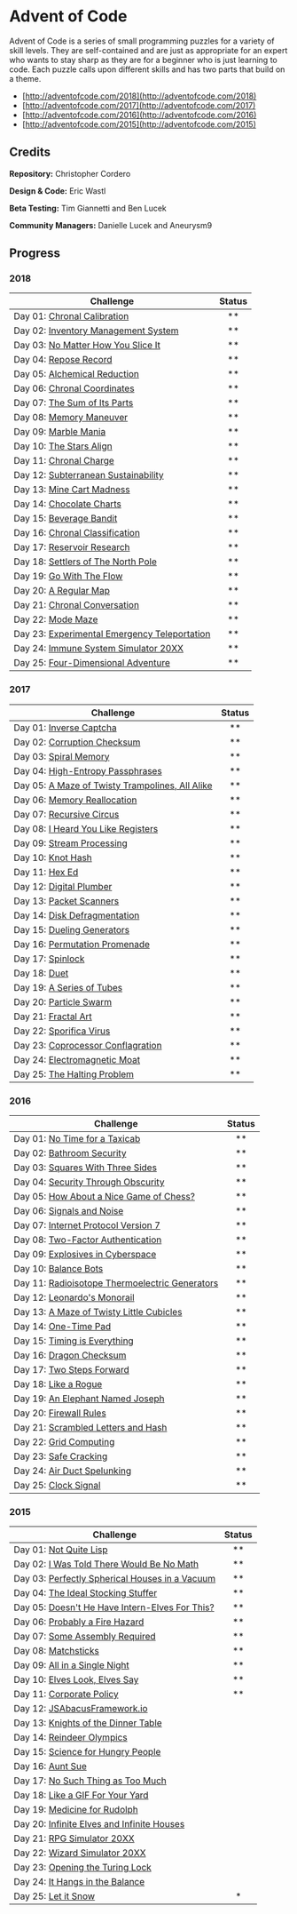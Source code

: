 # Advent of Code


Advent of Code is a series of small programming puzzles for a variety of skill levels. They are self-contained and are just as appropriate for an expert who wants to stay sharp as they are for a beginner who is just learning to code. Each puzzle calls upon different skills and has two parts that build on a theme.

- [http://adventofcode.com/2018](http://adventofcode.com/2018)
- [http://adventofcode.com/2017](http://adventofcode.com/2017)
- [http://adventofcode.com/2016](http://adventofcode.com/2016)
- [http://adventofcode.com/2015](http://adventofcode.com/2015)

## Credits

**Repository:** Christopher Cordero

**Design & Code:** Eric Wastl

**Beta Testing:** Tim Giannetti and Ben Lucek

**Community Managers:** Danielle Lucek and Aneurysm9


## Progress

### 2018
Challenge | Status
--- | :---:
Day 01: [Chronal Calibration](http://adventofcode.com/2018/day/1) | \*\*
Day 02: [Inventory Management System](http://adventofcode.com/2018/day/2) | \*\*
Day 03: [No Matter How You Slice It](http://adventofcode.com/2018/day/3) | \*\*
Day 04: [Repose Record](http://adventofcode.com/2018/day/4) | \*\*
Day 05: [Alchemical Reduction](http://adventofcode.com/2018/day/5) | \*\*
Day 06: [Chronal Coordinates](http://adventofcode.com/2018/day/6) | \*\*
Day 07: [The Sum of Its Parts](http://adventofcode.com/2018/day/7) | \*\*
Day 08: [Memory Maneuver](http://adventofcode.com/2018/day/8) | \*\*
Day 09: [Marble Mania](http://adventofcode.com/2018/day/9) | \*\*
Day 10: [The Stars Align](http://adventofcode.com/2018/day/10) | \*\*
Day 11: [Chronal Charge](http://adventofcode.com/2018/day/11) | \*\*
Day 12: [Subterranean Sustainability](http://adventofcode.com/2018/day/12) | \*\*
Day 13: [Mine Cart Madness](http://adventofcode.com/2018/day/13) | \*\*
Day 14: [Chocolate Charts](http://adventofcode.com/2018/day/14) | \*\*
Day 15: [Beverage Bandit](http://adventofcode.com/2018/day/15) | \*\*
Day 16: [Chronal Classification](http://adventofcode.com/2018/day/16) | \*\*
Day 17: [Reservoir Research](http://adventofcode.com/2018/day/17) | \*\*
Day 18: [Settlers of The North Pole](http://adventofcode.com/2018/day/18) | \*\*
Day 19: [Go With The Flow](http://adventofcode.com/2018/day/19) | \*\*
Day 20: [A Regular Map](http://adventofcode.com/2018/day/20) | \*\*
Day 21: [Chronal Conversation](http://adventofcode.com/2018/day/21) | \*\*
Day 22: [Mode Maze](http://adventofcode.com/2018/day/22) | \*\*
Day 23: [Experimental Emergency Teleportation](http://adventofcode.com/2018/day/23) | \*\*
Day 24: [Immune System Simulator 20XX](http://adventofcode.com/2018/day/24) | \*\*
Day 25: [Four-Dimensional Adventure](http://adventofcode.com/2018/day/25) | \*\*

### 2017
Challenge | Status
--- | :---:
Day 01: [Inverse Captcha](http://adventofcode.com/2017/day/1) | \*\*
Day 02: [Corruption Checksum](http://adventofcode.com/2017/day/2) | \*\*
Day 03: [Spiral Memory](http://adventofcode.com/2017/day/3) | \*\*
Day 04: [High-Entropy Passphrases](http://adventofcode.com/2017/day/4) | \*\*
Day 05: [A Maze of Twisty Trampolines, All Alike](http://adventofcode.com/2017/day/5) | \*\*
Day 06: [Memory Reallocation](http://adventofcode.com/2017/day/6) | \*\*
Day 07: [Recursive Circus](http://adventofcode.com/2017/day/7) | \*\*
Day 08: [I Heard You Like Registers](http://adventofcode.com/2017/day/8) | \*\*
Day 09: [Stream Processing](http://adventofcode.com/2017/day/9) | \*\*
Day 10: [Knot Hash](http://adventofcode.com/2017/day/10) | \*\*
Day 11: [Hex Ed](http://adventofcode.com/2017/day/11) | \*\*
Day 12: [Digital Plumber](http://adventofcode.com/2017/day/12) | \*\*
Day 13: [Packet Scanners](http://adventofcode.com/2017/day/13) | \*\*
Day 14: [Disk Defragmentation](http://adventofcode.com/2017/day/14) | \*\*
Day 15: [Dueling Generators](http://adventofcode.com/2017/day/15) | \*\*
Day 16: [Permutation Promenade](http://adventofcode.com/2017/day/16) | \*\*
Day 17: [Spinlock](http://adventofcode.com/2017/day/17) | \*\*
Day 18: [Duet](http://adventofcode.com/2017/day/18) | \*\*
Day 19: [A Series of Tubes](http://adventofcode.com/2017/day/19) | \*\*
Day 20: [Particle Swarm](http://adventofcode.com/2017/day/20) | \*\*
Day 21: [Fractal Art](http://adventofcode.com/2017/day/21) | \*\*
Day 22: [Sporifica Virus](http://adventofcode.com/2017/day/22) | \*\*
Day 23: [Coprocessor Conflagration](http://adventofcode.com/2017/day/23) | \*\*
Day 24: [Electromagnetic Moat](http://adventofcode.com/2017/day/24) | \*\*
Day 25: [The Halting Problem](http://adventofcode.com/2017/day/25) | \*\*

### 2016
Challenge | Status
--- | :---:
Day 01: [No Time for a Taxicab](http://adventofcode.com/2016/day/1) | \*\*
Day 02: [Bathroom Security](http://adventofcode.com/2016/day/2) | \*\*
Day 03: [Squares With Three Sides](http://adventofcode.com/2016/day/3) | \*\*
Day 04: [Security Through Obscurity](http://adventofcode.com/2016/day/4) | \*\*
Day 05: [How About a Nice Game of Chess?](http://adventofcode.com/2016/day/5) | \*\*
Day 06: [Signals and Noise](http://adventofcode.com/2016/day/6) | \*\*
Day 07: [Internet Protocol Version 7](http://adventofcode.com/2016/day/7) | \*\*
Day 08: [Two-Factor Authentication](http://adventofcode.com/2016/day/8) | \*\*
Day 09: [Explosives in Cyberspace](http://adventofcode.com/2016/day/9) | \*\*
Day 10: [Balance Bots](http://adventofcode.com/2016/day/10) | \*\*
Day 11: [Radioisotope Thermoelectric Generators](http://adventofcode.com/2016/day/11) | \*\*
Day 12: [Leonardo's Monorail](http://adventofcode.com/2016/day/12) | \*\*
Day 13: [A Maze of Twisty Little Cubicles](http://adventofcode.com/2016/day/13) | \*\*
Day 14: [One-Time Pad](http://adventofcode.com/2016/day/14) | \*\*
Day 15: [Timing is Everything](http://adventofcode.com/2016/day/15) | \*\*
Day 16: [Dragon Checksum](http://adventofcode.com/2016/day/16) | \*\*
Day 17: [Two Steps Forward](http://adventofcode.com/2016/day/17) | \*\*
Day 18: [Like a Rogue](http://adventofcode.com/2016/day/18) | \*\*
Day 19: [An Elephant Named Joseph](http://adventofcode.com/2016/day/19) | \*\*
Day 20: [Firewall Rules](http://adventofcode.com/2016/day/20) | \*\*
Day 21: [Scrambled Letters and Hash](http://adventofcode.com/2016/day/21) | \*\*
Day 22: [Grid Computing](http://adventofcode.com/2016/day/22) | \*\*
Day 23: [Safe Cracking](http://adventofcode.com/2016/day/23) | \*\*
Day 24: [Air Duct Spelunking](http://adventofcode.com/2016/day/24) | \*\*
Day 25: [Clock Signal](http://adventofcode.com/2016/day/25) | \*\*

### 2015
Challenge | Status
--- | :---:
Day 01: [Not Quite Lisp](http://adventofcode.com/2015/day/1) | \*\*
Day 02: [I Was Told There Would Be No Math](http://adventofcode.com/2015/day/2) | \*\*
Day 03: [Perfectly Spherical Houses in a Vacuum](http://adventofcode.com/2015/day/3) | \*\*
Day 04: [The Ideal Stocking Stuffer](http://adventofcode.com/2015/day/4) | \*\*
Day 05: [Doesn't He Have Intern-Elves For This?](http://adventofcode.com/2015/day/5) | \*\*
Day 06: [Probably a Fire Hazard](http://adventofcode.com/2015/day/6) | \*\*
Day 07: [Some Assembly Required](http://adventofcode.com/2015/day/7) | \*\*
Day 08: [Matchsticks](http://adventofcode.com/2015/day/8) | \*\*
Day 09: [All in a Single Night](http://adventofcode.com/2015/day/9) | \*\*
Day 10: [Elves Look, Elves Say](http://adventofcode.com/2015/day/10) | \*\*
Day 11: [Corporate Policy](http://adventofcode.com/2015/day/11) | \*\*
Day 12: [JSAbacusFramework.io](http://adventofcode.com/2015/day/12) |
Day 13: [Knights of the Dinner Table](http://adventofcode.com/2015/day/13) |
Day 14: [Reindeer Olympics](http://adventofcode.com/2015/day/14) |
Day 15: [Science for Hungry People](http://adventofcode.com/2015/day/15) |
Day 16: [Aunt Sue](http://adventofcode.com/2015/day/16) |
Day 17: [No Such Thing as Too Much](http://adventofcode.com/2015/day/17) |
Day 18: [Like a GIF For Your Yard](http://adventofcode.com/2015/day/18) |
Day 19: [Medicine for Rudolph](http://adventofcode.com/2015/day/19) |
Day 20: [Infinite Elves and Infinite Houses](http://adventofcode.com/2015/day/20) |
Day 21: [RPG Simulator 20XX](http://adventofcode.com/2015/day/21) |
Day 22: [Wizard Simulator 20XX](http://adventofcode.com/2015/day/22) |
Day 23: [Opening the Turing Lock](http://adventofcode.com/2015/day/23) |
Day 24: [It Hangs in the Balance](http://adventofcode.com/2015/day/24) |
Day 25: [Let it Snow](http://adventofcode.com/2015/day/25) | \*
